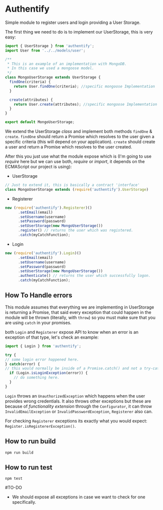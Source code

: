 # Authentify
Simple module to register users and login providing a User Storage.

The first thing we need to do is to implement our UserStorage, this is very easy:

```JavaScript
import { UserStorage } from 'authentify';
import User from '../../models/user';

/**
 * This is an example of an implementation with MongoDB.
 * In this case we used a mongoose model.
 */
class MongoUserStorage extends UserStorage {
  findOne(criteria) {
    return User.findOne(criteria); //specific mongoose Implementation
  }

  create(attributes) {
    return User.create(attributes); //specific mongoose Implementation
  }
}

export default MongoUserStorage;

```

We extend the UserStorage _class_ and implement both methods ``findOne`` & ``create``.
``findOne`` should return a Promise which resolves to the user given a specific criteria (this will depend on your application).
``create`` should create a user and return a Promise which resolves to the user created.    

After this you just use what the module expose which is (I'm going to use _require_ here but we can use both, _require_ or _import_, it depends on the ECMAScript our project is using):

* UserStorage   
```JavaScript
// Just to extend it, this is basically a contract 'interface'
class MongoUserStorage extends (require('authentify').UserStorage)
```

* Registerer
```JavaScript
new (require('authentify').Registerer)()
      .setEmail(email)
      .setUsername(username)
      .setPassword(password)
      .setUserStorage(new MongoUserStorage())
      .register() // returns the user which was registered.
      .catch(myCatchFunction);
```
* Login
```Javascript
new (require('authentify').Login)()
      .setEmail(email)
      .setUsername(username)
      .setPassword(password)
      .setUserStorage(new MongoUserStorage())
      .authenticate() // returns the user which successfully logon.
      .catch(myCatchFunction);
```

## How To Handle errors
This module assumes that everything we are implementing in UserStorage is returning a Promise, that said every exception that could happen in the module will be thrown (literally, with ``throw``) so you must make sure that you are using ``catch`` in your promises.

both ``Login`` and ``Registerer`` expose API to know when an error is an exception of that type, let's check an example:
```JavaScript
import { Login } from 'authentify';

try {
// some login error happened here.
} catch(error) {
// this would normally be inside of a Promise.catch() and not a try-catch block.
  if (Login.isLoginException(error)) {
    // do something here.
  }
}
```
``Login`` throws an ``UnauthorizedException`` which happens when the user provides wrong credentials. It also throws other exceptions but these are because of _functionality extension_ through the ``Configurator``, it can throw ``InvalidEmailException`` or ``InvalidPasswordException``, ``Registerer`` also can.   

For checking ``Registerer`` exceptions its exactly what you would expect: ``Register.isRegistererException()``.

## How to run build
``npm run build``

## How to run test
``npm test``

#TO-DO
* We should expose all exceptions in case we want to check for one specifically.

